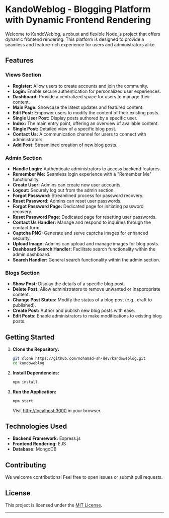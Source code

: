 
# KandoWeblog - Blogging Platform with Dynamic Frontend Rendering

Welcome to KandoWeblog, a robust and flexible Node.js project that offers dynamic frontend rendering. This platform is designed to provide a seamless and feature-rich experience for users and administrators alike.

## Features

### Views Section

- **Register:** Allow users to create accounts and join the community.
- **Login:** Enable secure authentication for personalized user experiences.
- **Dashboard:** Provide a centralized space for users to manage their content.
- **Main Page:** Showcase the latest updates and featured content.
- **Edit Post:** Empower users to modify the content of their existing posts.
- **Single User Post:** Display posts authored by a specific user.
- **Index:** The main entry point, offering an overview of available content.
- **Single Post:** Detailed view of a specific blog post.
- **Contact Us:** A communication channel for users to connect with administrators.
- **Add Post:** Streamlined creation of new blog posts.

### Admin Section

- **Handle Login:** Authenticate administrators to access backend features.
- **Remember Me:** Seamless login experience with a "Remember Me" functionality.
- **Create User:** Admins can create new user accounts.
- **Logout:** Securely log out from the admin section.
- **Forgot Password:** Streamlined process for password recovery.
- **Reset Password:** Admins can reset user passwords.
- **Forgot Password Page:** Dedicated page for initiating password recovery.
- **Reset Password Page:** Dedicated page for resetting user passwords.
- **Contact Us Handler:** Manage and respond to inquiries through the contact form.
- **Captcha PNG:** Generate and serve captcha images for enhanced security.
- **Upload Image:** Admins can upload and manage images for blog posts.
- **Dashboard Search Handler:** Facilitate search functionality within the admin dashboard.
- **Search Handler:** General search functionality within the admin section.

### Blogs Section

- **Show Post:** Display the details of a specific blog post.
- **Delete Post:** Allow administrators to remove unwanted or inappropriate content.
- **Change Post Status:** Modify the status of a blog post (e.g., draft to published).
- **Create Post:** Author and publish new blog posts with ease.
- **Edit Posts:** Enable administrators to make modifications to existing blog posts.

## Getting Started

1. **Clone the Repository:**
   ```bash
   git clone https://github.com/mohamad-sh-dev/kandoweblog.git
   cd kandoweblog
   ```

2. **Install Dependencies:**
   ```bash
   npm install
   ```

3. **Run the Application:**
   ```bash
   npm start
   ```

   Visit [http://localhost:3000](http://localhost:3000) in your browser.

## Technologies Used

- **Backend Framework:** Express.js
- **Frontend Rendering:** EJS
- **Database:** MongoDB

## Contributing

We welcome contributions! Feel free to open issues or submit pull requests.

## License

This project is licensed under the [MIT License](LICENSE).

---